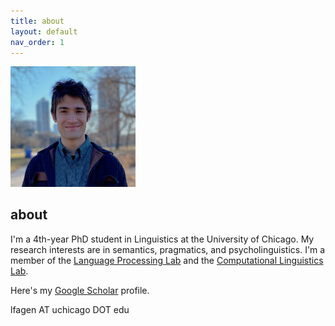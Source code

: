 ```yaml
---
title: about
layout: default
nav_order: 1
---
```


<img src="images/headshot.JPEG" alt="what I look like" width="200"/>

## about ##
I'm a 4th-year PhD student in Linguistics at the University of Chicago. My research interests are in semantics, pragmatics, and psycholinguistics. I'm a member of the [Language Processing Lab](https://lucian.uchicago.edu/blogs/lpl/) and the [Computational Linguistics Lab](https://uchicagocompling.github.io/). 

Here's my [Google Scholar](https://scholar.google.com/citations?user=W3f-kgsAAAAJ&hl=en&oi=ao) profile.

lfagen AT uchicago DOT edu
